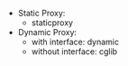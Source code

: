- Static Proxy:
    - staticproxy
- Dynamic Proxy:
    - with interface: dynamic
    - without interface: cglib